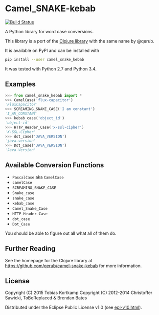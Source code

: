 # Camel_SNAKE-kebab

[![Build Status](https://travis-ci.org/t6/camel_snake_kebab.svg?branch=master)](https://travis-ci.org/t6/camel_snake_kebab)

A Python library for word case conversions.

This library is a port of the
[Clojure library](https://github.com/qerub/camel-snake-kebab) with the
same name by @qerub.

It is available on PyPI and can be installed with

```bash
pip install --user camel_snake_kebab
```

It was tested with Python 2.7 and Python 3.4.

## Examples

```python
>>> from camel_snake_kebab import *
>>> CamelCase('flux-capacitor')
'FluxCapacitor'
>>> SCREAMING_SNAKE_CASE('I am constant')
'I_AM_CONSTANT'
>>> kebab_case('object_id')
'object-id'
>>> HTTP_Header_Case('x-ssl-cipher')
'X-SSL-Cipher'
>>> dot_case('JAVA_VERSION')
'java.version'
>>> Dot_Case('JAVA_VERSION')
'Java.Version'
```

## Available Conversion Functions

* `PascalCase` aka `CamelCase`
* `camelCase`
* `SCREAMING_SNAKE_CASE`
* `Snake_case`
* `snake_case`
* `kebab_case`
* `Camel_Snake_Case`
* `HTTP-Header-Case`
* `dot_case`
* `Dot_Case`

You should be able to figure out all what all of them do.

## Further Reading

See the homepage for the Clojure library at
https://github.com/qerub/camel-snake-kebab for more information.

## License

Copyright (C) 2015 Tobias Kortkamp
Copyright (C) 2012-2014 Christoffer Sawicki, ToBeReplaced & Brendan Bates

Distributed under the Eclipse Public License v1.0 (see
[epl-v10.html](epl-v10.html)).
